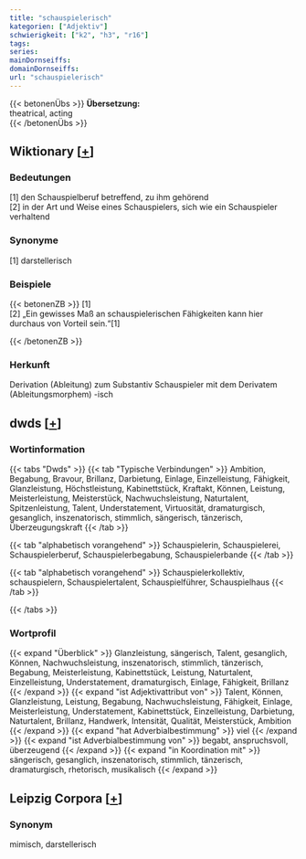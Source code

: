 ```yaml
---
title: "schauspielerisch"
kategorien: ["Adjektiv"]
schwierigkeit: ["k2", "h3", "r16"]
tags:
series:
mainDornseiffs:
domainDornseiffs:
url: "schauspielerisch"
---
```


{{< betonenÜbs >}}
**Übersetzung:**  
theatrical, acting  
{{< /betonenÜbs >}}

## Wiktionary [[+](https://de.wiktionary.org/wiki/schauspielerisch)]

### Bedeutungen
[1] den Schauspielberuf betreffend, zu ihm gehörend  
[2] in der Art und Weise eines Schauspielers, sich wie ein Schauspieler verhaltend  

### Synonyme
[1] darstellerisch  

### Beispiele
{{< betonenZB >}}
[1]  
[2] „Ein gewisses Maß an schauspielerischen Fähigkeiten kann hier durchaus von Vorteil sein.“[1]  

{{< /betonenZB >}}
### Herkunft
Derivation (Ableitung) zum Substantiv Schauspieler mit dem Derivatem (Ableitungsmorphem) -isch  



## dwds [[+](https://www.dwds.de/wb/schauspielerisch)]

### Wortinformation
{{< tabs "Dwds" >}}
{{< tab "Typische Verbindungen" >}}
Ambition, Begabung, Bravour, Brillanz, Darbietung, Einlage, Einzelleistung, Fähigkeit, Glanzleistung, Höchstleistung, Kabinettstück, Kraftakt, Können, Leistung, Meisterleistung, Meisterstück, Nachwuchsleistung, Naturtalent, Spitzenleistung, Talent, Understatement, Virtuosität, dramaturgisch, gesanglich, inszenatorisch, stimmlich, sängerisch, tänzerisch, Überzeugungskraft
{{< /tab >}}

{{< tab "alphabetisch vorangehend" >}}
Schauspielerin, Schauspielerei, Schauspielerberuf, Schauspielerbegabung, Schauspielerbande
{{< /tab >}}

{{< tab "alphabetisch vorangehend" >}}
Schauspielerkollektiv, schauspielern, Schauspielertalent, Schauspielführer, Schauspielhaus
{{< /tab >}}

{{< /tabs >}}

### Wortprofil
{{< expand "Überblick" >}} Glanzleistung, sängerisch, Talent, gesanglich, Können, Nachwuchsleistung, inszenatorisch, stimmlich, tänzerisch, Begabung, Meisterleistung, Kabinettstück, Leistung, Naturtalent, Einzelleistung, Understatement, dramaturgisch, Einlage, Fähigkeit, Brillanz {{< /expand >}}
{{< expand "ist Adjektivattribut von" >}} Talent, Können, Glanzleistung, Leistung, Begabung, Nachwuchsleistung, Fähigkeit, Einlage, Meisterleistung, Understatement, Kabinettstück, Einzelleistung, Darbietung, Naturtalent, Brillanz, Handwerk, Intensität, Qualität, Meisterstück, Ambition {{< /expand >}}
{{< expand "hat Adverbialbestimmung" >}} viel {{< /expand >}}
{{< expand "ist Adverbialbestimmung von" >}} begabt, anspruchsvoll, überzeugend {{< /expand >}}
{{< expand "in Koordination mit" >}} sängerisch, gesanglich, inszenatorisch, stimmlich, tänzerisch, dramaturgisch, rhetorisch, musikalisch {{< /expand >}}

## Leipzig Corpora [[+](https://corpora.uni-leipzig.de/en/res?word=schauspielerisch&corpusId=deu_newscrawl-public_2018)]


### Synonym
mimisch, darstellerisch

